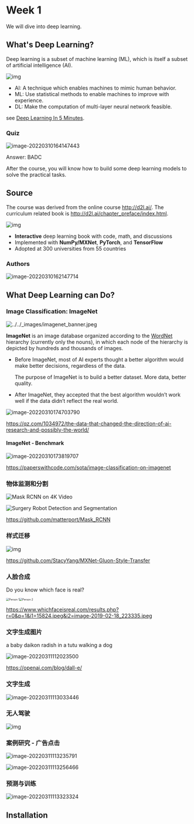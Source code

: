 # Week 1

We will dive into deep learning.  

## What's Deep Learning?

Deep learning is a subset of machine learning (ML), which is itself a subset of artificial intelligence (AI). 

![img](images/1bQJAFopebHSrK8HqeGH-Zw.png)



- AI:  A technique which enables machines to mimic human behavior.
- ML: Use statistical methods to enable machines to improve with experience.
- DL: Make the computation of multi-layer neural network feasible. 

see [Deep Learning In 5 Minutes](https://www.youtube.com/watch?v=6M5VXKLf4D4).

### Quiz 

![image-20220310164147443](images/image-20220310164147443.png)

Answer: BADC

After the course, you will know how to build some deep learning models to solve the practical tasks.  

## Source

The course was derived from the online course http://d2l.ai/.  The curriculum related book is http://d2l.ai/chapter_preface/index.html. 

![img](images/front.png)



- **Interactive** deep learning book with code, math, and discussions
- Implemented with **NumPy/MXNet**, **PyTorch**, and **TensorFlow**
- Adopted at 300 universities from 55 countries

### Authors

![image-20220310162147714](images/image-20220310162147714.png)

## What Deep Learning can Do?

### Image Classification: ImageNet

![../../_images/imagenet_banner.jpeg](images/imagenet_banner-164690489546511.jpeg)

**ImageNet** is an image database organized according to the [WordNet](http://wordnet.princeton.edu/) hierarchy (currently only the nouns), in which each node of the hierarchy is depicted by hundreds and thousands of images. 

- Before ImageNet,  most of AI experts thought a better algorithm would make better decisions, regardless of the data. 

  The purpose of ImageNet is to  build a better dataset. More data, better quality. 

- After ImageNet, they accepted that the best algorithm wouldn’t work well if the data didn’t reflect the real world.

![image-20220310174703790](images/image-20220310174703790.png)

https://qz.com/1034972/the-data-that-changed-the-direction-of-ai-research-and-possibly-the-world/

#### ImageNet  - Benchmark

![image-20220310173819707](images/image-20220310173819707.png)

https://paperswithcode.com/sota/image-classification-on-imagenet

### 物体监测和分割

![Mask RCNN on 4K Video](images/4k_video.gif)

![Surgery Robot Detection and Segmentation](images/video.gif)

https://github.com/matterport/Mask_RCNN

### 样式迁移

![img](images/figure1.jpg)

https://github.com/StacyYang/MXNet-Gluon-Style-Transfer

### 人脸合成

Do you know which face is real?

<img src="images/15824.jpeg" alt="Person 1" style="zoom: 50%;" /><img src="images/image-2019-02-18_223335.jpeg" alt="Person 2" style="zoom:50%;" />

https://www.whichfaceisreal.com/results.php?r=0&p=1&i1=15824.jpeg&i2=image-2019-02-18_223335.jpeg

### 文字生成图片

a baby daikon radish in a tutu walking a dog

![image-20220311112023500](images/image-20220311112023500.png)



https://openai.com/blog/dall-e/

### 文字生成

![image-20220311113033446](images/image-20220311113033446.png)

### 无人驾驶

![img](images/20200617135317_aedj97wd8b.png)

### 案例研究 - 广告点击

![image-20220311113235791](images/image-20220311113235791.png)

![image-20220311113256466](images/image-20220311113256466.png)

### 预测与训练

![image-20220311113323324](images/image-20220311113323324.png)

## Installation









